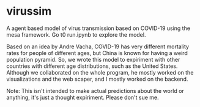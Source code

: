 # virussim
A agent based model of virus transmission based on COVID-19 using the mesa framework.
Go t0 run.ipynb to explore the model.

Based on an idea by Andre Vacha, COVID-19 has very different mortality rates for
people of different ages, but China is known for having a weird population pyramid. So,
we wrote this model to expiriment with other countries with different age distributions,
such as the United States. Although we collaborated on the whole program, he mostly 
worked on the visualizations and the web scaper, and I mostly worked on the backend.

Note: This isn't intended to make actual predictions about the world or anything, it's 
just a thought expiriment. Please don't sue me.
